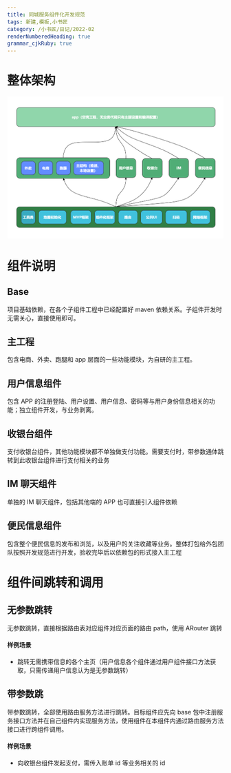 ```yaml
---
title: 同城服务组件化开发规范
tags: 新建,模板,小书匠
category: /小书匠/日记/2022-02
renderNumberedHeading: true
grammar_cjkRuby: true
---
```


# 整体架构
![同城服务APP 架构.png](./images/1644400036758.png)

# 组件说明
## Base
项目基础依赖，在各个子组件工程中已经配置好 maven 依赖关系。子组件开发时无需关心，直接使用即可。
## 主工程
包含电商、外卖、跑腿和 app 层面的一些功能模块，为自研的主工程。
## 用户信息组件
包含 APP 的注册登陆、用户设置、用户信息、密码等与用户身份信息相关的功能；独立组件开发，与业务剥离。
## 收银台组件
支付收银台组件，其他功能模块都不单独做支付功能。需要支付时，带参数通体跳转到此收银台组件进行支付相关的业务
## IM 聊天组件
单独的 IM 聊天组件，包括其他端的 APP 也可直接引入组件依赖
## 便民信息组件
包含整个便民信息的发布和浏览，以及用户的关注收藏等业务。整体打包给外包团队按照开发规范进行开发，验收完毕后以依赖包的形式接入主工程

# 组件间跳转和调用
## 无参数跳转
无参数跳转，直接根据路由表对应组件对应页面的路由 path，使用 ARouter 跳转
#### 样例场景
- 跳转无需携带信息的各个主页（用户信息各个组件通过用户组件接口方法获取，只需传递用户信息认为是无参数跳转）
## 带参数跳
带参数跳转，全部使用路由服务方法进行跳转。目标组件应先向 base 包中注册服务接口方法并在自己组件内实现服务方法，使用组件在本组件内通过路由服务方法接口进行跨组件调用。
#### 样例场景
- 向收银台组件发起支付，需传入账单 id 等业务相关的 id